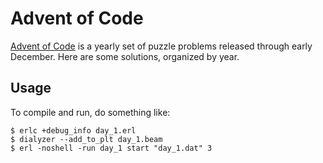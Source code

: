 # Advent of Code

[Advent of Code](https://adventofcode.com) is a yearly set of puzzle problems
released through early December.  Here are some solutions, organized by year.

## Usage

To compile and run, do something like:

```shell
$ erlc +debug_info day_1.erl
$ dialyzer --add_to_plt day_1.beam
$ erl -noshell -run day_1 start "day_1.dat" 3
```
